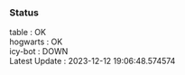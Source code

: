 ### Status


table : OK  
hogwarts : OK  
icy-bot : DOWN  
Latest Update : 2023-12-12 19:06:48.574574
